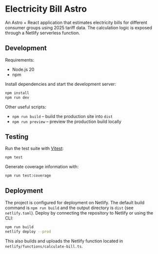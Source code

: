 # Electricity Bill Astro

An Astro + React application that estimates electricity bills for different consumer groups using 2025 tariff data. The calculation logic is exposed through a Netlify serverless function.

## Development

Requirements:

- Node.js 20
- npm

Install dependencies and start the development server:

```bash
npm install
npm run dev
```

Other useful scripts:

- `npm run build` – build the production site into `dist`
- `npm run preview` – preview the production build locally

## Testing

Run the test suite with [Vitest](https://vitest.dev/):

```bash
npm test
```

Generate coverage information with:

```bash
npm run test:coverage
```

## Deployment

The project is configured for deployment on Netlify. The default build command is `npm run build` and the output directory is `dist` (see `netlify.toml`). Deploy by connecting the repository to Netlify or using the CLI:

```bash
npm run build
netlify deploy --prod
```

This also builds and uploads the Netlify function located in `netlify/functions/calculate-bill.ts`.

